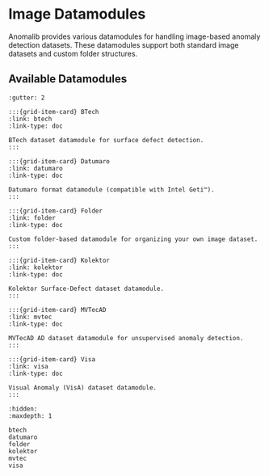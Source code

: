 # Image Datamodules

Anomalib provides various datamodules for handling image-based anomaly detection datasets. These datamodules support both standard image datasets and custom folder structures.

## Available Datamodules

```{grid} 3
:gutter: 2

:::{grid-item-card} BTech
:link: btech
:link-type: doc

BTech dataset datamodule for surface defect detection.
:::

:::{grid-item-card} Datumaro
:link: datumaro
:link-type: doc

Datumaro format datamodule (compatible with Intel Geti™).
:::

:::{grid-item-card} Folder
:link: folder
:link-type: doc

Custom folder-based datamodule for organizing your own image dataset.
:::

:::{grid-item-card} Kolektor
:link: kolektor
:link-type: doc

Kolektor Surface-Defect dataset datamodule.
:::

:::{grid-item-card} MVTecAD
:link: mvtec
:link-type: doc

MVTecAD AD dataset datamodule for unsupervised anomaly detection.
:::

:::{grid-item-card} Visa
:link: visa
:link-type: doc

Visual Anomaly (VisA) dataset datamodule.
:::
```

```{toctree}
:hidden:
:maxdepth: 1

btech
datumaro
folder
kolektor
mvtec
visa
```
